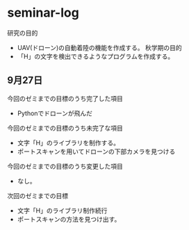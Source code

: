 # seminar-log
研究の目的
* UAV(ドローン)の自動着陸の機能を作成する。
秋学期の目的
* 「H」の文字を検出できるようなプログラムを作成する。

## 9月27日
今回のゼミまでの目標のうち完了した項目
* Pythonでドローンが飛んだ

今回のゼミまでの目標のうち未完了な項目
* 文字「H」のライブラリを制作する。
* ポートスキャンを用いてドローンの下部カメラを見つける

今回のゼミまでの目標のうち変更した項目
* なし。


次回のゼミまでの目標
* 文字「H」のライブラリ制作続行
* ポートスキャンの方法を見つけ出す。
